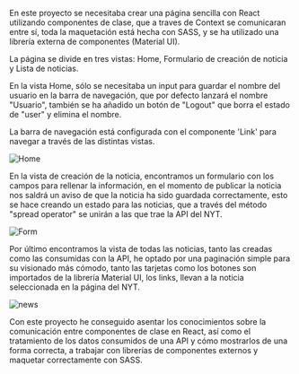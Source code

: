 En este proyecto se necesitaba crear una página sencilla con React utilizando componentes de clase, que a traves de Context se comunicaran entre sí, toda la maquetación
está hecha con SASS, y se ha utilizado una librería externa de componentes (Material UI).

La página se divide en tres vistas: Home, Formulario de creación de noticia y Lista de noticias.

En la vista Home, sólo se necesitaba un input para guardar el nombre del usuario en la barra de navegación, que por defecto lanzará el nombre "Usuario", también
se ha añadido un botón de "Logout" que borra el estado de "user" y elimina el nombre.

La barra de navegación está configurada con el componente 'Link' para navegar a través de las distintas vistas.


![Home](https://user-images.githubusercontent.com/103537170/192386273-49ce1b61-1188-4191-bbdb-6ca463fc6caf.png)


En la vista de creación de la noticia, encontramos un formulario con los campos para rellenar la información, en el momento de publicar la noticia nos saldrá un
aviso de que la noticia ha sido guardada correctamente, esto se hace creando un estado para las noticias, que a través del método "spread operator" se unirán a las
que trae la API del NYT.


![Form](https://user-images.githubusercontent.com/103537170/192386885-3e1e5f35-6866-462c-bc2c-1a9f66a35146.png)


Por último encontramos la vista de todas las noticias, tanto las creadas como las consumidas con la API, he optado por una paginación simple para su visionado más
cómodo, tanto las tarjetas como los botones son importados de la librería Material UI, los links, llevan a la noticia seleccionada en la página del NYT.


![news](https://user-images.githubusercontent.com/103537170/192387207-9328a37f-f1fb-44ef-8088-4ecc72a2beb0.png)


Con este proyecto he conseguido asentar los conocimientos sobre la comunicación entre componentes de clase en React, así como el tratamiento de los datos consumidos de
una API y cómo mostrarlos de una forma correcta, a trabajar con librerías de componentes externos y maquetar correctamente con SASS.
